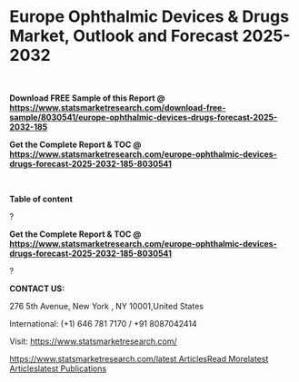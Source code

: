 <h1>Europe Ophthalmic Devices & Drugs Market, Outlook and Forecast 2025-2032</h1><br/><p><strong>Download FREE Sample of this Report @ <a href="https://www.statsmarketresearch.com/download-free-sample/8030541/europe-ophthalmic-devices-drugs-forecast-2025-2032-185">https://www.statsmarketresearch.com/download-free-sample/8030541/europe-ophthalmic-devices-drugs-forecast-2025-2032-185</a></strong></p>
 
 
 
 <div><b>Get the Complete Report & TOC @ <a href="https://www.statsmarketresearch.com/europe-ophthalmic-devices-drugs-forecast-2025-2032-185-8030541">https://www.statsmarketresearch.com/europe-ophthalmic-devices-drugs-forecast-2025-2032-185-8030541</a></b></div>
 
 
 
 <p><br />
 
 <b>Table of content</b></p>
 
 
 
 <p>? </p>
 
 
 
 <div><b>Get the Complete Report & TOC @ <a href="https://www.statsmarketresearch.com/europe-ophthalmic-devices-drugs-forecast-2025-2032-185-8030541">https://www.statsmarketresearch.com/europe-ophthalmic-devices-drugs-forecast-2025-2032-185-8030541</a></b></div>
 
 
 
 <p>? </p>
 
 
 
 <p><b>CONTACT US:</b><br />
 
 276 5th Avenue, New York , NY 10001,United States<br />
 
 International: (+1) 646 781 7170 / +91 8087042414<br />
 
 Visit: <a href="https://www.statsmarketresearch.com/">https://www.statsmarketresearch.com/</a><br />
 
 <a href="https://gyeongbokgung.com">https://www.statsmarketresearch.com/</a><a href="https://hallyeomaritime.com">latest Articles</a><a href="https://jingwansa.com">Read More</a><a href="https://nguoiviet.jp/">latest Articles</a><a href="https://www.intelmarketresearch.com/">latest Publications</a></p>